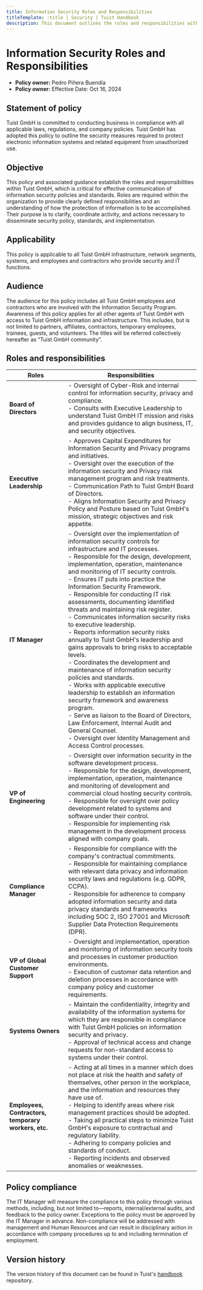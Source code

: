 ```yaml
---
title: Information Security Roles and Responsibilities
titleTemplate: :title | Security | Tuist Handbook
description: This document outlines the roles and responsibilities within Tuist GmbH, which is critical for effective communication of information security policies and standards.
---
```


# Information Security Roles and Responsibilities

- **Policy owner:** Pedro Piñera Buendía
- **Policy owner:** Effective Date: Oct 16, 2024

## Statement of policy

Tuist GmbH is committed to conducting business in compliance with all applicable laws, regulations, and company policies. Tuist GmbH has adopted this policy to outline the security measures required to protect electronic information systems and related equipment from unauthorized use.

## Objective

This policy and associated guidance establish the roles and responsibilities within Tuist GmbH, which is critical for effective communication of information security policies and standards. Roles are required within the organization to provide clearly defined responsibilities and an understanding of how the protection of information is to be accomplished. Their purpose is to clarify, coordinate activity, and actions necessary to disseminate security policy, standards, and implementation.

## Applicability

This policy is applicable to all Tuist GmbH infrastructure, network segments, systems, and employees and contractors who provide security and IT functions.

## Audience

The audience for this policy includes all Tuist GmbH employees and contractors who are involved with the Information Security Program. Awareness of this policy applies for all other agents of Tuist GmbH with access to Tuist GmbH information and infrastructure. This includes, but is not limited to partners, affiliates, contractors, temporary employees, trainees, guests, and volunteers. The titles will be referred collectively hereafter as “Tuist GmbH community”.

## Roles and responsibilities

| **Roles**                               | **Responsibilities**                                                                                                                                                                                                                     |
|-----------------------------------------|-------------------------------------------------------------------------------------------------------------------------------------------------------------------------------------------------------------------------------------------|
| **Board of Directors**                  | - Oversight of Cyber-Risk and internal control for information security, privacy and compliance. <br> - Consults with Executive Leadership to understand Tuist GmbH IT mission and risks and provides guidance to align business, IT, and security objectives.                     |
| **Executive Leadership**                | - Approves Capital Expenditures for Information Security and Privacy programs and initiatives. <br> - Oversight over the execution of the information security and Privacy risk management program and risk treatments. <br> - Communication Path to Tuist GmbH Board of Directors. <br> - Aligns Information Security and Privacy Policy and Posture based on Tuist GmbH's mission, strategic objectives and risk appetite. |
| **IT Manager**                          | - Oversight over the implementation of information security controls for infrastructure and IT processes. <br> - Responsible for the design, development, implementation, operation, maintenance and monitoring of IT security controls. <br> - Ensures IT puts into practice the Information Security Framework. <br> - Responsible for conducting IT risk assessments, documenting identified threats and maintaining risk register. <br> - Communicates information security risks to executive leadership. <br> - Reports information security risks annually to Tuist GmbH's leadership and gains approvals to bring risks to acceptable levels. <br> - Coordinates the development and maintenance of information security policies and standards. <br> - Works with applicable executive leadership to establish an information security framework and awareness program. <br> - Serve as liaison to the Board of Directors, Law Enforcement, Internal Audit and General Counsel. <br> - Oversight over Identity Management and Access Control processes.   |
| **VP of Engineering**                   | - Oversight over information security in the software development process. <br> - Responsible for the design, development, implementation, operation, maintenance and monitoring of development and commercial cloud hosting security controls. <br> - Responsible for oversight over policy development related to systems and software under their control. <br> - Responsible for implementing risk management in the development process aligned with company goals.                                                                                                        |
| **Compliance Manager**                  | - Responsible for compliance with the company's contractual commitments. <br> - Responsible for maintaining compliance with relevant data privacy and information security laws and regulations (e.g. GDPR, CCPA). <br> - Responsible for adherence to company adopted information security and data privacy standards and frameworks including SOC 2, ISO 27001 and Microsoft Supplier Data Protection Requirements (DPR).                                                                                      |
| **VP of Global Customer Support**       | - Oversight and implementation, operation and monitoring of information security tools and processes in customer production environments. <br> - Execution of customer data retention and deletion processes in accordance with company policy and customer requirements.            |
| **Systems Owners**                      | - Maintain the confidentiality, integrity and availability of the information systems for which they are responsible in compliance with Tuist GmbH policies on information security and privacy. <br> - Approval of technical access and change requests for non-standard access to systems under their control.                                                                                                 |
| **Employees, Contractors, temporary workers, etc.** | - Acting at all times in a manner which does not place at risk the health and safety of themselves, other person in the workplace, and the information and resources they have use of. <br> - Helping to identify areas where risk management practices should be adopted. <br> - Taking all practical steps to minimize Tuist GmbH's exposure to contractual and regulatory liability. <br> - Adhering to company policies and standards of conduct. <br> - Reporting incidents and observed anomalies or weaknesses.  |

## Policy compliance

The IT Manager will measure the compliance to this policy through various methods, including, but not limited to—reports, internal/external audits, and feedback to the policy owner. Exceptions to the policy must be approved by the IT Manager in advance. Non-compliance will be addressed with management and Human Resources and can result in disciplinary action in accordance with company procedures up to and including termination of employment.

## Version history

The version history of this document can be found in Tuist's [handbook](https://github.com/tuist/handbook) repository.
